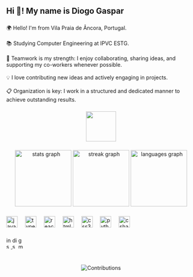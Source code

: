 <h2 align="left">Hi 👋! My name is Diogo Gaspar</h2>

###

<p align="left">🌍 Hello! I'm from Vila Praia de Âncora, Portugal.<br><br>📚 Studying Computer Engineering at IPVC ESTG.<br><br>🤝 Teamwork is my strength: I enjoy collaborating, sharing ideas, and supporting my co-workers whenever possible.<br><br>💡 I love contributing new ideas and actively engaging in projects.<br><br>📋 Organization is key: I work in a structured and dedicated manner to achieve outstanding results.</p>

###

<div align="center">
  <img height="80" src="https://i.giphy.com/media/v1.Y2lkPTc5MGI3NjExZDNuN3Z6ZW55dzU1emd6YWlxenU2aTdkaW1jODZrcGljdndwZ3JyYiZlcD12MV9pbnRlcm5hbF9naWZfYnlfaWQmY3Q9Zw/bGgsc5mWoryfgKBx1u/giphy.gif"  />
</div>

###

<div align="center">
  <img src="https://github-readme-stats.vercel.app/api?username=DiogoGaspar6&hide_title=false&hide_rank=false&show_icons=true&include_all_commits=true&count_private=true&disable_animations=false&theme=dracula&locale=en&hide_border=false&custom_title=My%20stats%20%F0%9F%98%8A" height="150" alt="stats graph"  />
  <img src="https://streak-stats.demolab.com?user=DiogoGaspar6&locale=en&mode=daily&theme=dracula&hide_border=false&border_radius=5" height="150" alt="streak graph"  />
  <img src="https://github-readme-stats.vercel.app/api/top-langs?username=DiogoGaspar6&locale=en&hide_title=false&layout=compact&card_width=320&langs_count=6&theme=dracula&hide_border=false&custom_title=Languages%20%F0%9F%A4%AF" height="150" alt="languages graph"  />
</div>

###

<div align="left">
  <img src="https://cdn.jsdelivr.net/gh/devicons/devicon/icons/javascript/javascript-plain.svg" height="30" alt="javascript logo"  />
  <img width="12" />
  <img src="https://cdn.jsdelivr.net/gh/devicons/devicon/icons/typescript/typescript-plain.svg" height="30" alt="typescript logo"  />
  <img width="12" />
  <img src="https://cdn.jsdelivr.net/gh/devicons/devicon/icons/react/react-original.svg" height="30" alt="react logo"  />
  <img width="12" />
  <img src="https://cdn.jsdelivr.net/gh/devicons/devicon/icons/html5/html5-original.svg" height="30" alt="html5 logo"  />
  <img width="12" />
  <img src="https://cdn.jsdelivr.net/gh/devicons/devicon/icons/css3/css3-original.svg" height="30" alt="css3 logo"  />
  <img width="12" />
  <img src="https://cdn.jsdelivr.net/gh/devicons/devicon/icons/python/python-original.svg" height="30" alt="python logo"  />
  <img width="12" />
  <img src="https://cdn.jsdelivr.net/gh/devicons/devicon/icons/csharp/csharp-original.svg" height="30" alt="csharp logo"  />
</div>

###

<div align="left">
  <a href="https://instagram.com/diogoogaspar" target="_blank">
    <img src="https://raw.githubusercontent.com/maurodesouza/profile-readme-generator/master/src/assets/icons/social/instagram/default.svg" width="12" height="30" alt="instagram logo"  />
  </a>
  <img src="https://raw.githubusercontent.com/maurodesouza/profile-readme-generator/master/src/assets/icons/social/discord/default.svg" width="12" height="30" alt="discord logo"  />
  <img src="https://raw.githubusercontent.com/maurodesouza/profile-readme-generator/master/src/assets/icons/social/gmail/default.svg" width="12" height="30" alt="gmail logo"  />
</div>

###

<br clear="both">

<div align="center">
  <img src="https://github-profile-summary-cards.vercel.app/api/cards/profile-details?username=DiogoGaspar6&theme=dracula" alt="Contributions" />
</div>


###
